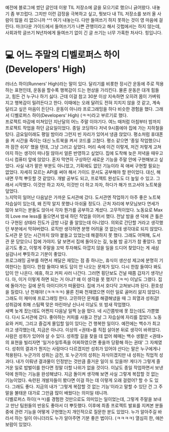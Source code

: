 예전에 블로그에 썼던 글인데 이왕 TIL 저장소에 글을 모으기로 했으니 긁어왔다. 내놓기 좀 부끄럽다. 그치만 이런 감정을 극복하고 싶고, 뭣보다 내 TIL 저장소를 보러 올 사람이 많을 리 없으니까 ^^! 여기 내놓는다. 다만 들여쓰기 하지 못하는 것이 영 마음에 걸린다. 마크다운 가이드에서 들여쓰기가 나쁜 관행이라고 해서 깃헙에서는 하지 않는데, 사회과학 글쓰기 N년차에게 들여쓰기 없이 긴 글 쓰기는 너무 가혹한 처사다. 힝입니다. <br/> 

# 💻 어느 주말의 디벨로퍼스 하이(Developers' High)
 
러너스 하이(Runners' High)라는 말이 있다. 달리기를 비롯한 장시간 운동에 주로 적용하는 표현인데, 운동을 할수록 행복감이 드는 현상을 가리킨다. 물론 운동은 대개 힘들고, 힘든 건 누구나 하기 싫다. 근데 이걸 참고 30분 이상 지속하면 오히려 몸이 가벼워지고 행복감이 밀려든다고 한다. 이때에는 오래 달려도 전혀 지치지 않을 것 같고, 계속 달리고 싶은 마음이 든단다. 운동이 아니라 프로그래밍을 하다 비슷한 경험을 했다. 그래서 디벨로퍼스 하이(Developers' High) (ㅋㅋ)라고 부르기로 했다. 
<br/>
프로젝트 마감에 미쳐있던 지난달의 어느 주말 이야기다. 여느 때처럼 아침부터 밤까지 프로젝트 작업을 하던 금요일이었다. 종일 코딩하다 저녁 9시쯤에야 집에 가는 지하철을 탔다. 금요일이래도 평일 밤이라 그런지 빈 자리가 있어서 냉큼 앉았다. 평소처럼 휴대폰을 켜 시간을 죽이는 대신 노트북을 켜서 코드를 고쳤다. 평소 같으면 '종일 작업했으니까 잠깐 쉬자' 했을 텐데, 그냥 그러고 싶었다. 머리 속에 이건 이렇게, 저건 저렇게 고쳐야지 하는 생각이 떠나질 않아서 얼른 반영하고 싶었다. 집에 도착해 늦은 저녁을 때우고 다시 컴퓨터 앞에 앉았다. 혼자 막연히 구상하던 새로운 기능을 주말 안에 구현해보고 싶었다. 사실 내가 맡은 부분도 아니었고, 기획에도 없던 기능이라 꼭 애써 구현할 필요는 없었다. 자세히 모르는 API를 써야 해서 가이드 문서도 공부해야 할 판이었다. 대신, 해내면 무척 뿌듯할 것 같았다. 개발 공부도 되고, 프로젝트 완성도도 더 높일 수 있고. 그래서 시작했다. 이것만 하고 자자, 이것만 더 하고 자자, 하다가 해가 뜨고서야 노트북을 덮었다.
<br/>
  느지막히 일어난 다음날은 가까운 도서관에 갔다. 도서관엔 작업하기 아주 좋은 노트북 자습실이 있는데, 왜 진작 알지 못했나 아쉬울 정도다. 근처 자리에 부모님보다 연세가 많아 보이는 분들도 앉아서 각자 뭔가를 공부하고 계셨다. 고무적이었다. 노동요로 Max의 Love me less를 들으면서 밤새 하던 작업을 이어서 했다. 전날 밤을 샌 덕에 큰 틀은 다 구현된 상태라 진도가 금방 나갈 줄 알았는데 아니었다. 의외로 간단할 거라고 생각했던 부분에서 막혀버렸다. 로직만 생각하면 분명 어려울 것 없는데 생각대로 되지 않았다. 도서관 문 닫는 시간까지 앉아 붙들고 있었는데 해결하지 못 했다. 그래도 어떡해, 도서관 문 닫았으니 집에 가야지. 달 보면서 집에 돌아오는 길, 늦봄 밤 공기가 참 좋았다. 밤 공기도 좋고, 이렇게 주말을 꼬박 투자해도 아깝지 않을 일을 드디어 찾았다는 게 새삼 실감나서 뿌듯하고 기분이 좋았다.
<br/>
  프로그래밍 공부를 하면서 깨달은 재밌는 점 중 하나는, 휴식이 생산성 제고에 분명히 기여한다는 점이다. 한참 들여다 봐도 답이 안 나오는 문제가 있다. 다시 한참 들여다 봐도 답이 안 나온다. 에휴, 하고 커피 사러 나간다. 그러면 횡단보도 건널 때쯤 갑자기 생각난다. 아, 이거 이렇게 하면 되는 거 아냐? 왜 이 생각을 못 했지? (ㅋㅋ) 이날도 그랬다. 집에 돌아가는 길에 문득 아이디어가 떠올랐다. 집에 가서 호다닥 고쳐보니까 된다. 환호성을 질렀다. 난 천재야! (ㅋㅋㅋㅋ) 물론 진짜 천재였으면 이런 일로 골머리 앓지 않았다. 그래도 이 재미에 프로그래밍 한다. 고민하던 문제를 해결해냈을 때 그 희열과 성취감! 성취감에 취해 스팀팩 맞은 마린마냥 신나서 이날도 또 밤새 작업했다.
<br/>
   새벽 늦게 잤는데도 어쩐지 다음날 일찍 눈을 떴다. 네 시간쯤밖에 못 잤는데도 가뿐했다. 다시 도서관에 갔다. 좋아하는 커피를 사들고 전날 그 자습실에 자리를 잡았다. 노동요와 커피, 그리고 즐겁게 몰입할 일이 있다는 건 행복한 일이다. 예전에는 백수가 최고라고 생각했는데, 지금은 아니다. 이상의 <권태>를 직접 살아본 뒤로 생각이 바뀌었다. 사람은 성취가 있어야 살 수 있다. 성취할 길을 찾을 데 없어 헤매는 백수 생활은 <권태>의 표현을 빌리자면 '일거수일투족을 어찌하였으면 좋을까 당황해 하는 권태' 그 자체였다. 성취의 결과가 뭔지는 사람마다 다르겠지만 성취가 있어야 산다는 말은 누구에게나 적용된다. 누군가의 성취는 금전, 또 누군가의 성취는 자식이겠지만 내 성취는 직업적 성과다. 내가 이뤄낸 결과물이 인정받는 것만큼 즐거운 일이 또 있을까! 게다가 그렇게 즐거운 일로 밥벌이를 한다면 정말 더할 나위가 없을 것이다. 이날도 종일 작업하면서 보낸 덕에 원하는 기능을 완성해냈다. 지금 돌이켜 생각해 보면 사실 그렇게 복잡할 것 없는 기능이었다. 숙련된 개발자들이 봤다면 이걸 하는 데 이렇게 오래 걸렸어? 할 수 도 있다. 그래도 좋다. 지금의 내가 '그렇게 복잡할 것 없는 기능'이라고 말할 수 있단 건 그 주말을 불태운 대가로 그만큼 많이 배웠다는 의미일 테니까. 
<br/>
  디벨로퍼스 하이(ㅋㅋ)를 경험한 것만으로도 의미있는 일이었는데, 그렇게 주말을 보내고 만난 팀원들의 반응도 좋아서 더 뿌듯했다. 이후에 최종 프로젝트 발표를 지켜본 분들 중에 관련 기능을 어떻게 구현했는지 개인적으로 질문한 분도 있었다. 누가 알아주길 바라서 하는 일이 아니더라도 누가 알아주면 기분 좋은 법이다. (ㅋㅋㅋㅋ) 열심히 한, 애쓴 보람이 있었다.
